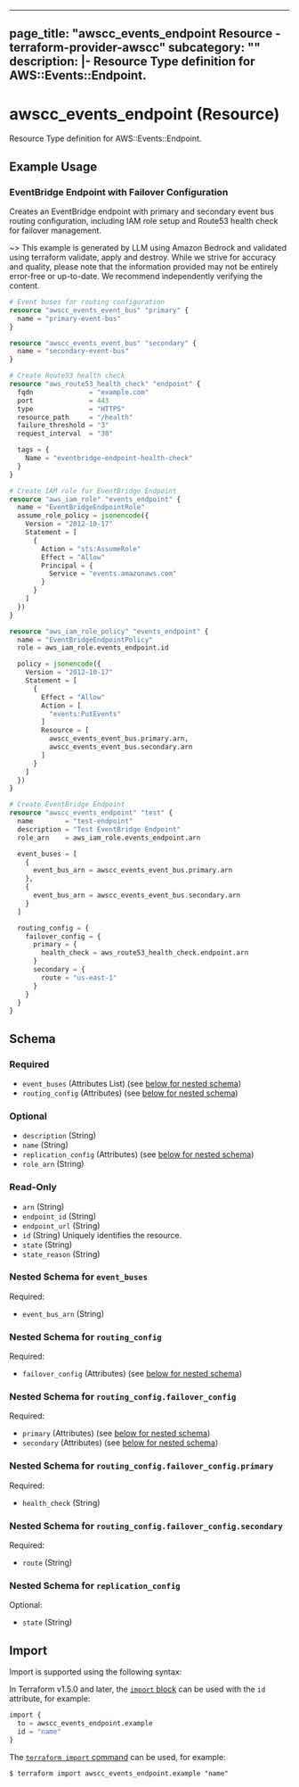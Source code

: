 
---
page_title: "awscc_events_endpoint Resource - terraform-provider-awscc"
subcategory: ""
description: |-
  Resource Type definition for AWS::Events::Endpoint.
---

# awscc_events_endpoint (Resource)

Resource Type definition for AWS::Events::Endpoint.

## Example Usage

### EventBridge Endpoint with Failover Configuration

Creates an EventBridge endpoint with primary and secondary event bus routing configuration, including IAM role setup and Route53 health check for failover management.

~> This example is generated by LLM using Amazon Bedrock and validated using terraform validate, apply and destroy. While we strive for accuracy and quality, please note that the information provided may not be entirely error-free or up-to-date. We recommend independently verifying the content.

```terraform
# Event buses for routing configuration
resource "awscc_events_event_bus" "primary" {
  name = "primary-event-bus"
}

resource "awscc_events_event_bus" "secondary" {
  name = "secondary-event-bus"
}

# Create Route53 health check
resource "aws_route53_health_check" "endpoint" {
  fqdn              = "example.com"
  port              = 443
  type              = "HTTPS"
  resource_path     = "/health"
  failure_threshold = "3"
  request_interval  = "30"

  tags = {
    Name = "eventbridge-endpoint-health-check"
  }
}

# Create IAM role for EventBridge Endpoint
resource "aws_iam_role" "events_endpoint" {
  name = "EventBridgeEndpointRole"
  assume_role_policy = jsonencode({
    Version = "2012-10-17"
    Statement = [
      {
        Action = "sts:AssumeRole"
        Effect = "Allow"
        Principal = {
          Service = "events.amazonaws.com"
        }
      }
    ]
  })
}

resource "aws_iam_role_policy" "events_endpoint" {
  name = "EventBridgeEndpointPolicy"
  role = aws_iam_role.events_endpoint.id

  policy = jsonencode({
    Version = "2012-10-17"
    Statement = [
      {
        Effect = "Allow"
        Action = [
          "events:PutEvents"
        ]
        Resource = [
          awscc_events_event_bus.primary.arn,
          awscc_events_event_bus.secondary.arn
        ]
      }
    ]
  })
}

# Create EventBridge Endpoint
resource "awscc_events_endpoint" "test" {
  name        = "test-endpoint"
  description = "Test EventBridge Endpoint"
  role_arn    = aws_iam_role.events_endpoint.arn

  event_buses = [
    {
      event_bus_arn = awscc_events_event_bus.primary.arn
    },
    {
      event_bus_arn = awscc_events_event_bus.secondary.arn
    }
  ]

  routing_config = {
    failover_config = {
      primary = {
        health_check = aws_route53_health_check.endpoint.arn
      }
      secondary = {
        route = "us-east-1"
      }
    }
  }
}
```

<!-- schema generated by tfplugindocs -->
## Schema

### Required

- `event_buses` (Attributes List) (see [below for nested schema](#nestedatt--event_buses))
- `routing_config` (Attributes) (see [below for nested schema](#nestedatt--routing_config))

### Optional

- `description` (String)
- `name` (String)
- `replication_config` (Attributes) (see [below for nested schema](#nestedatt--replication_config))
- `role_arn` (String)

### Read-Only

- `arn` (String)
- `endpoint_id` (String)
- `endpoint_url` (String)
- `id` (String) Uniquely identifies the resource.
- `state` (String)
- `state_reason` (String)

<a id="nestedatt--event_buses"></a>
### Nested Schema for `event_buses`

Required:

- `event_bus_arn` (String)


<a id="nestedatt--routing_config"></a>
### Nested Schema for `routing_config`

Required:

- `failover_config` (Attributes) (see [below for nested schema](#nestedatt--routing_config--failover_config))

<a id="nestedatt--routing_config--failover_config"></a>
### Nested Schema for `routing_config.failover_config`

Required:

- `primary` (Attributes) (see [below for nested schema](#nestedatt--routing_config--failover_config--primary))
- `secondary` (Attributes) (see [below for nested schema](#nestedatt--routing_config--failover_config--secondary))

<a id="nestedatt--routing_config--failover_config--primary"></a>
### Nested Schema for `routing_config.failover_config.primary`

Required:

- `health_check` (String)


<a id="nestedatt--routing_config--failover_config--secondary"></a>
### Nested Schema for `routing_config.failover_config.secondary`

Required:

- `route` (String)




<a id="nestedatt--replication_config"></a>
### Nested Schema for `replication_config`

Optional:

- `state` (String)

## Import

Import is supported using the following syntax:

In Terraform v1.5.0 and later, the [`import` block](https://developer.hashicorp.com/terraform/language/import) can be used with the `id` attribute, for example:

```terraform
import {
  to = awscc_events_endpoint.example
  id = "name"
}
```

The [`terraform import` command](https://developer.hashicorp.com/terraform/cli/commands/import) can be used, for example:

```shell
$ terraform import awscc_events_endpoint.example "name"
```
